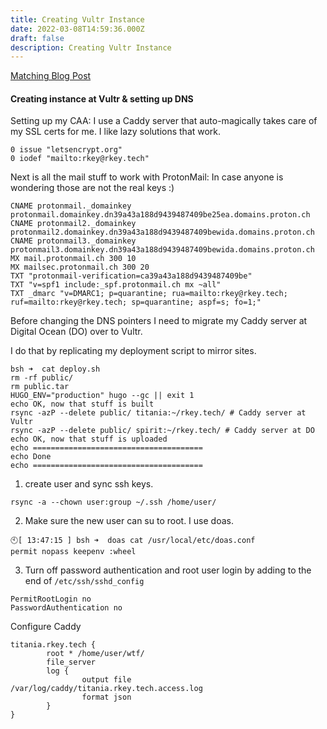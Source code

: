 ```yaml
---
title: Creating Vultr Instance
date: 2022-03-08T14:59:36.000Z
draft: false
description: Creating Vultr Instance
---
```


[Matching Blog Post](https://rkey.online/posts/creating_vultr_instance/)

#### Creating instance at Vultr & setting up DNS

Setting up my CAA: I use a Caddy server that auto-magically takes care of my SSL certs for me. I like lazy solutions that work.

```shell
0 issue "letsencrypt.org"
0 iodef "mailto:rkey@rkey.tech"
```

Next is all the mail stuff to work with ProtonMail: In case anyone is wondering those are not the real keys :)

```shell
CNAME protonmail._domainkey protonmail.domainkey.dn39a43a188d9439487409be25ea.domains.proton.ch
CNAME protonmail2._domainkey protonmail2.domainkey.dn39a43a188d9439487409bewida.domains.proton.ch
CNAME protonmail3._domainkey protonmail3.domainkey.dn39a43a188d9439487409bewida.domains.proton.ch
MX mail.protonmail.ch 300 10
MX mailsec.protonmail.ch 300 20
TXT "protonmail-verification=ca39a43a188d9439487409be"
TXT "v=spf1 include:_spf.protonmail.ch mx ~all"
TXT _dmarc "v=DMARC1; p=quarantine; rua=mailto:rkey@rkey.tech; ruf=mailto:rkey@rkey.tech; sp=quarantine; aspf=s; fo=1;"
```

Before changing the DNS pointers I need to migrate my Caddy server at Digital Ocean (DO) over to Vultr.

I do that by replicating my deployment script to mirror sites.

```shell
bsh ➜  cat deploy.sh
rm -rf public/
rm public.tar
HUGO_ENV="production" hugo --gc || exit 1
echo OK, now that stuff is built
rsync -azP --delete public/ titania:~/rkey.tech/ # Caddy server at Vultr
rsync -azP --delete public/ spirit:~/rkey.tech/ # Caddy server at DO
echo OK, now that stuff is uploaded
echo ======================================
echo Done
echo ======================================
```

1. create user and sync ssh keys.

  ```shell
  rsync -a --chown user:group ~/.ssh /home/user/
  ```

2. Make sure the new user can su to root. I use doas.

  ```shell
  🕙[ 13:47:15 ] bsh ➜  doas cat /usr/local/etc/doas.conf
  permit nopass keepenv :wheel
  ```

3. Turn off password authentication and root user login by adding to the end of `/etc/ssh/sshd_config`

  ```shell
  PermitRootLogin no
  PasswordAuthentication no
  ```

  Configure Caddy

```shell
titania.rkey.tech {
        root * /home/user/wtf/
        file_server
        log {
                output file /var/log/caddy/titania.rkey.tech.access.log
                format json
        }
}
```
